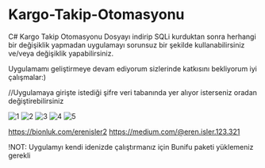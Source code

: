 # Kargo-Takip-Otomasyonu
C# Kargo Takip Otomasyonu
Dosyayı indirip SQLi kurduktan sonra herhangi bir değişiklik yapmadan uygulamayı sorunsuz bir şekilde kullanabilirsiniz ve/veya değişiklik yapabilirsiniz.

Uygulamamı geliştirmeye devam ediyorum sizlerinde katkısını bekliyorum iyi çalışmalar:)

//Uygulamaya girişte istediği şifre veri tabanında yer alıyor isterseniz oradan değiştirebilirsiniz

![1](https://github.com/merenisler/Kargo-Takip-Otomasyonu/assets/142229251/bb98c1c9-1128-4c56-8dd4-b8c77a119e00)
![2](https://github.com/merenisler/Kargo-Takip-Otomasyonu/assets/142229251/f3b7db4d-bb18-4022-8aa1-44e2b477ef94)
![3](https://github.com/merenisler/Kargo-Takip-Otomasyonu/assets/142229251/e4da45ef-6da9-4bf2-a449-2056a0bfbab2)
![4](https://github.com/merenisler/Kargo-Takip-Otomasyonu/assets/142229251/1e31741e-1592-4c67-8b6b-fe913284e3ac)
![5](https://github.com/merenisler/Kargo-Takip-Otomasyonu/assets/142229251/bbfe3f3a-8e39-445f-8af4-69e72189456d)


https://bionluk.com/erenisler2
https://medium.com/@eren.isler.123.321

!NOT: Uygulamyı kendi idenizde çalıştırmanız için Bunifu paketi yüklemeniz gerekli

